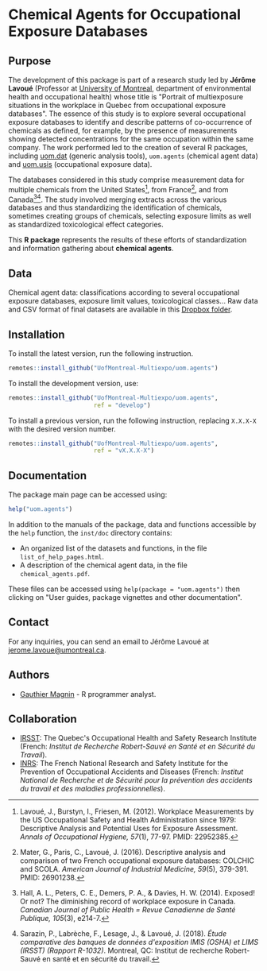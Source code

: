 # Chemical Agents for Occupational Exposure Databases


## Purpose

The development of this package is part of a research study led by **Jérôme Lavoué** (Professor at [University of Montreal](https://recherche.umontreal.ca/english/home/), department of environmental health and occupational health) whose title is "Portrait of multiexposure situations in the workplace in Quebec from occupational exposure databases". The essence of this study is to explore several occupational exposure databases to identify and describe patterns of co-occurrence of chemicals as defined, for example, by the presence of measurements showing detected concentrations for the same occupation within the same company. The work performed led to the creation of several R packages, including [uom.dat](https://github.com/UofMontreal-Multiexpo/uom.dat) (generic analysis tools), `uom.agents` (chemical agent data) and [uom.usis](https://github.com/UofMontreal-Multiexpo/uom.usis) (occupational exposure data).

The databases considered in this study comprise measurement data for multiple chemicals from the United States[^1], from France[^2], and from Canada[^3][^4]. The study involved merging extracts across the various databases and thus standardizing the identification of chemicals, sometimes creating groups of chemicals, selecting exposure limits as well as standardized toxicological effect categories.

This **R package** represents the results of these efforts of standardization and information gathering about **chemical agents**.

[^1]: Lavoué, J., Burstyn, I., Friesen, M. (2012). Workplace Measurements by the US Occupational Safety and Health Administration since 1979: Descriptive Analysis and Potential Uses for Exposure Assessment. *Annals of Occupational Hygiene, 57*(1), 77-97. PMID: 22952385.
[^2]: Mater, G., Paris, C., Lavoué, J. (2016). Descriptive analysis and comparison of two French occupational exposure databases: COLCHIC and SCOLA. *American Journal of Industrial Medicine, 59*(5), 379-391. PMID: 26901238.
[^3]: Hall, A. L., Peters, C. E., Demers, P. A., & Davies, H. W. (2014). Exposed! Or not? The diminishing record of workplace exposure in Canada. *Canadian Journal of Public Health = Revue Canadienne de Santé Publique, 105*(3), e214-7.
[^4]: Sarazin, P., Labrèche, F., Lesage, J., & Lavoué, J. (2018). *Étude comparative des banques de données d'exposition IMIS (OSHA) et LIMS (IRSST) (Rapport R-1032)*. Montreal, QC: Institut de recherche Robert-Sauvé en santé et en sécurité du travail.


## Data

Chemical agent data: classifications according to several occupational exposure databases, exposure limit values, toxicological classes... Raw data and CSV format of final datasets are available in this [Dropbox folder](https://www.dropbox.com/scl/fo/0k1d84kf005qc6n7xgimh/AEbgRasCpHqdsSXvRCzV9e4?rlkey=8wl7i5yu8zfqgbrpmuybt7h5j&st=8x3td6md&dl=0).


## Installation

To install the latest version, run the following instruction.
```r
remotes::install_github("UofMontreal-Multiexpo/uom.agents")
```

To install the development version, use:
```r
remotes::install_github("UofMontreal-Multiexpo/uom.agents",
                        ref = "develop")
```

To install a previous version, run the following instruction, replacing `X.X.X-X` with the desired version number.
```r
remotes::install_github("UofMontreal-Multiexpo/uom.agents",
                        ref = "vX.X.X-X")
```


## Documentation

The package main page can be accessed using:
```r
help("uom.agents")
```

In addition to the manuals of the package, data and functions accessible by the `help` function, the `inst/doc` directory contains:

* An organized list of the datasets and functions, in the file `list_of_help_pages.html`.
* A description of the chemical agent data, in the file `chemical_agents.pdf`.

These files can be accessed using `help(package = "uom.agents")` then clicking on "User guides, package vignettes and other documentation".



## Contact

For any inquiries, you can send an email to Jérôme Lavoué at <jerome.lavoue@umontreal.ca>.


## Authors

* [Gauthier Magnin](https://fr.linkedin.com/in/gauthier-magnin) - R programmer analyst.


## Collaboration

* [IRSST](https://www.irsst.qc.ca/en/): The Quebec's Occupational Health and Safety Research Institute (French: *Institut de Recherche Robert-Sauvé en Santé et en Sécurité du Travail*).
* [INRS](http://en.inrs.fr/): The French National Research and Safety Institute for the Prevention of Occupational Accidents and Diseases (French: *Institut National de Recherche et de Sécurité pour la prévention des accidents du travail et des maladies professionnelles*).

